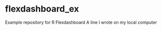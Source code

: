 # flexdashboard_ex
Example repository for R Flexdashboard
A   l i n e   I   w r o t e   o n   m y   l o c a l   c o m p u t e r  
 